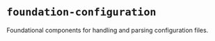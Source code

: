 # `foundation-configuration`

Foundational components for handling and parsing configuration files.
